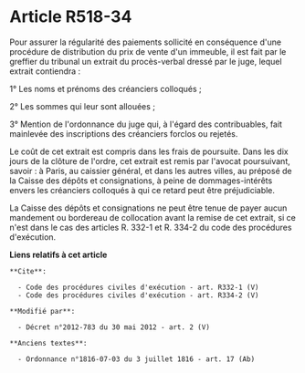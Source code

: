 # Article R518-34

Pour assurer la régularité des paiements sollicité en conséquence d'une procédure de distribution du prix de vente d'un
immeuble, il est fait par le greffier du tribunal un extrait du procès-verbal dressé par le juge, lequel extrait
contiendra : 

1° Les noms et prénoms des créanciers colloqués ; 

2° Les sommes qui leur sont allouées ; 

3° Mention de l'ordonnance du juge qui, à l'égard des contribuables, fait mainlevée des inscriptions des créanciers forclos
ou rejetés. 

Le coût de cet extrait est compris dans les frais de poursuite. Dans les dix jours de la clôture de l'ordre, cet extrait est
remis par l'avocat poursuivant, savoir : à Paris, au caissier général, et dans les autres villes, au préposé de la Caisse des
dépôts et consignations, à peine de dommages-intérêts envers les créanciers colloqués à qui ce retard peut être
préjudiciable. 

La Caisse des dépôts et consignations ne peut être tenue de payer aucun mandement ou bordereau de collocation avant la remise
de cet extrait, si ce n'est dans le cas des articles R. 332-1 et R. 334-2 du code des procédures d'exécution.

**Liens relatifs à cet article**

	**Cite**:

	  - Code des procédures civiles d'exécution - art. R332-1 (V)
	  - Code des procédures civiles d'exécution - art. R334-2 (V)

	**Modifié par**:

	  - Décret n°2012-783 du 30 mai 2012 - art. 2 (V)

	**Anciens textes**:

	  - Ordonnance n°1816-07-03 du 3 juillet 1816 - art. 17 (Ab)
